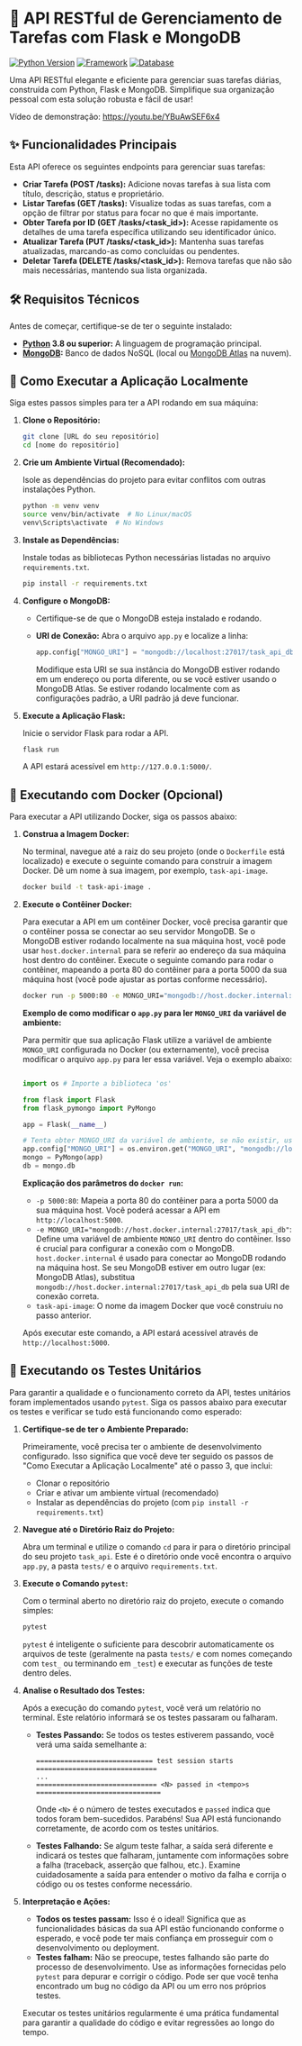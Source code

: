 # 🚀 API RESTful de Gerenciamento de Tarefas com Flask e MongoDB

[![Python Version](https://img.shields.io/badge/Python-3.8+-blue.svg?style=flat-square)](https://www.python.org/downloads/)
[![Framework](https://img.shields.io/badge/Framework-Flask-brightgreen.svg?style=flat-square)](https://flask.palletsprojects.com/)
[![Database](https://img.shields.io/badge/Database-MongoDB-orange.svg?style=flat-square)](https://www.mongodb.com/)

Uma API RESTful elegante e eficiente para gerenciar suas tarefas diárias, construída com Python, Flask e MongoDB. Simplifique sua organização pessoal com esta solução robusta e fácil de usar!

Vídeo de demonstração: https://youtu.be/YBuAwSEF6x4

## ✨ Funcionalidades Principais

Esta API oferece os seguintes endpoints para gerenciar suas tarefas:

- **Criar Tarefa (POST /tasks):** Adicione novas tarefas à sua lista com título, descrição, status e proprietário.
- **Listar Tarefas (GET /tasks):** Visualize todas as suas tarefas, com a opção de filtrar por status para focar no que é mais importante.
- **Obter Tarefa por ID (GET /tasks/\<task_id\>):** Acesse rapidamente os detalhes de uma tarefa específica utilizando seu identificador único.
- **Atualizar Tarefa (PUT /tasks/\<task_id\>):** Mantenha suas tarefas atualizadas, marcando-as como concluídas ou pendentes.
- **Deletar Tarefa (DELETE /tasks/\<task_id\>):** Remova tarefas que não são mais necessárias, mantendo sua lista organizada.

## 🛠️ Requisitos Técnicos

Antes de começar, certifique-se de ter o seguinte instalado:

- **[Python](https://www.python.org/downloads/) 3.8 ou superior:** A linguagem de programação principal.
- **[MongoDB](https://www.mongodb.com/try/download/community):** Banco de dados NoSQL (local ou [MongoDB Atlas](https://www.mongodb.com/atlas/database) na nuvem).

## 🚀 Como Executar a Aplicação Localmente

Siga estes passos simples para ter a API rodando em sua máquina:

1.  **Clone o Repositório:**

    ```bash
    git clone [URL do seu repositório]
    cd [nome do repositório]
    ```

2.  **Crie um Ambiente Virtual (Recomendado):**

    Isole as dependências do projeto para evitar conflitos com outras instalações Python.

    ```bash
    python -m venv venv
    source venv/bin/activate  # No Linux/macOS
    venv\Scripts\activate  # No Windows
    ```

3.  **Instale as Dependências:**

    Instale todas as bibliotecas Python necessárias listadas no arquivo `requirements.txt`.

    ```bash
    pip install -r requirements.txt
    ```

4.  **Configure o MongoDB:**

    *   Certifique-se de que o MongoDB esteja instalado e rodando.
    *   **URI de Conexão:**  Abra o arquivo `app.py` e localize a linha:

        ```python
        app.config["MONGO_URI"] = "mongodb://localhost:27017/task_api_db"
        ```

        Modifique esta URI se sua instância do MongoDB estiver rodando em um endereço ou porta diferente, ou se você estiver usando o MongoDB Atlas. Se estiver rodando localmente com as configurações padrão, a URI padrão já deve funcionar.

5.  **Execute a Aplicação Flask:**

    Inicie o servidor Flask para rodar a API.

    ```bash
    flask run
    ```

    A API estará acessível em `http://127.0.0.1:5000/`.

## 🐳 Executando com Docker (Opcional)

Para executar a API utilizando Docker, siga os passos abaixo:

1.  **Construa a Imagem Docker:**

    No terminal, navegue até a raiz do seu projeto (onde o `Dockerfile` está localizado) e execute o seguinte comando para construir a imagem Docker. Dê um nome à sua imagem, por exemplo, `task-api-image`.

    ```bash
    docker build -t task-api-image .
    ```

2.  **Execute o Contêiner Docker:**

    Para executar a API em um contêiner Docker, você precisa garantir que o contêiner possa se conectar ao seu servidor MongoDB. Se o MongoDB estiver rodando localmente na sua máquina host, você pode usar `host.docker.internal` para se referir ao endereço da sua máquina host dentro do contêiner.  Execute o seguinte comando para rodar o contêiner, mapeando a porta 80 do contêiner para a porta 5000 da sua máquina host (você pode ajustar as portas conforme necessário).

    ```bash
    docker run -p 5000:80 -e MONGO_URI="mongodb://host.docker.internal:27017/task_api_db" task-api-image
    ```

    **Exemplo de como modificar o `app.py` para ler `MONGO_URI` da variável de ambiente:**
    
    Para permitir que sua aplicação Flask utilize a variável de ambiente `MONGO_URI` configurada no Docker (ou externamente), você precisa modificar o arquivo `app.py` para ler essa variável. Veja o exemplo abaixo:

    ```python

    import os # Importe a biblioteca 'os'
    
    from flask import Flask
    from flask_pymongo import PyMongo
    
    app = Flask(__name__)
    
    # Tenta obter MONGO_URI da variável de ambiente, se não existir, usa um valor padrão
    app.config["MONGO_URI"] = os.environ.get("MONGO_URI", "mongodb://localhost:27017/task_api_db")
    mongo = PyMongo(app)
    db = mongo.db

    ```

    **Explicação dos parâmetros do `docker run`:**

    *   `-p 5000:80`: Mapeia a porta 80 do contêiner para a porta 5000 da sua máquina host. Você poderá acessar a API em `http://localhost:5000`.
    *   `-e MONGO_URI="mongodb://host.docker.internal:27017/task_api_db"`: Define uma variável de ambiente `MONGO_URI` dentro do contêiner. Isso é crucial para configurar a conexão com o MongoDB. `host.docker.internal` é usado para conectar ao MongoDB rodando na máquina host. Se seu MongoDB estiver em outro lugar (ex: MongoDB Atlas), substitua `mongodb://host.docker.internal:27017/task_api_db` pela sua URI de conexão correta.
    *   `task-api-image`: O nome da imagem Docker que você construiu no passo anterior.

    Após executar este comando, a API estará acessível através de `http://localhost:5000`.

## 🧪 Executando os Testes Unitários

Para garantir a qualidade e o funcionamento correto da API, testes unitários foram implementados usando `pytest`. Siga os passos abaixo para executar os testes e verificar se tudo está funcionando como esperado:

1.  **Certifique-se de ter o Ambiente Preparado:**

    Primeiramente, você precisa ter o ambiente de desenvolvimento configurado. Isso significa que você deve ter seguido os passos de "Como Executar a Aplicação Localmente" até o passo 3, que inclui:
    *   Clonar o repositório
    *   Criar e ativar um ambiente virtual (recomendado)
    *   Instalar as dependências do projeto (com `pip install -r requirements.txt`)

2.  **Navegue até o Diretório Raiz do Projeto:**

    Abra um terminal e utilize o comando `cd` para ir para o diretório principal do seu projeto `task_api`. Este é o diretório onde você encontra o arquivo `app.py`, a pasta `tests/` e o arquivo `requirements.txt`.

3.  **Execute o Comando `pytest`:**

    Com o terminal aberto no diretório raiz do projeto, execute o comando simples:

    ```bash
    pytest
    ```

    `pytest` é inteligente o suficiente para descobrir automaticamente os arquivos de teste (geralmente na pasta `tests/` e com nomes começando com `test_` ou terminando em `_test`) e executar as funções de teste dentro deles.

4.  **Analise o Resultado dos Testes:**

    Após a execução do comando `pytest`, você verá um relatório no terminal. Este relatório informará se os testes passaram ou falharam.

    *   **Testes Passando:** Se todos os testes estiverem passando, você verá uma saída semelhante a:

        ```
        ============================= test session starts ==============================
        ...
        ============================== <N> passed in <tempo>s ===============================
        ```

        Onde `<N>` é o número de testes executados e `passed` indica que todos foram bem-sucedidos. Parabéns! Sua API está funcionando corretamente, de acordo com os testes unitários.

    *   **Testes Falhando:** Se algum teste falhar, a saída será diferente e indicará os testes que falharam, juntamente com informações sobre a falha (traceback, asserção que falhou, etc.).  Examine cuidadosamente a saída para entender o motivo da falha e corrija o código ou os testes conforme necessário.

5.  **Interpretação e Ações:**

    *   **Todos os testes passam:** Isso é o ideal! Significa que as funcionalidades básicas da sua API estão funcionando conforme o esperado, e você pode ter mais confiança em prosseguir com o desenvolvimento ou deployment.
    *   **Testes falham:**  Não se preocupe, testes falhando são parte do processo de desenvolvimento. Use as informações fornecidas pelo `pytest` para depurar e corrigir o código. Pode ser que você tenha encontrado um bug no código da API ou um erro nos próprios testes.

    Executar os testes unitários regularmente é uma prática fundamental para garantir a qualidade do código e evitar regressões ao longo do tempo.

